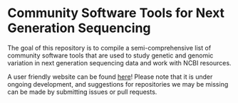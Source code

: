 # Community Software Tools for Next Generation Sequencing
The goal of this repository is to compile a semi-comprehensive list of community software tools that are used to study genetic and genomic variation in next generation sequencing data and work with NCBI resources. 

A user friendly website can be found [here](http://ncbi-hackathons.github.io/Community_Software_Tools_for_NGS/)!  Please note that it is under ongoing development, and suggestions for repositories we may be missing can be made by submitting issues or pull requests.  


